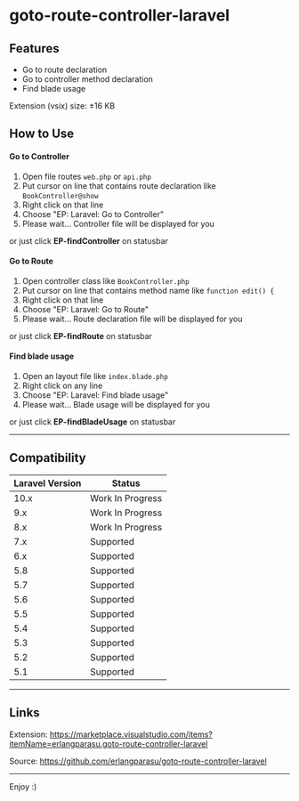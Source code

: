 # goto-route-controller-laravel

## Features

- Go to route declaration
- Go to controller method declaration
- Find blade usage

Extension (vsix) size: &plusmn;16 KB

## How to Use

#### Go to Controller
1. Open file routes `web.php` or `api.php`
2. Put cursor on line that contains route declaration like `BookController@show`
3. Right click on that line
4. Choose "EP: Laravel: Go to Controller"
5. Please wait... Controller file will be displayed for you

or just click **EP-findController** on statusbar

#### Go to Route
1. Open controller class like `BookController.php`
2. Put cursor on line that contains method name like `function edit() {`
3. Right click on that line
4. Choose "EP: Laravel: Go to Route"
5. Please wait... Route declaration file will be displayed for you

or just click **EP-findRoute** on statusbar

#### Find blade usage
1. Open an layout file like `index.blade.php`
2. Right click on any line
3. Choose "EP: Laravel: Find blade usage"
4. Please wait... Blade usage will be displayed for you

or just click **EP-findBladeUsage** on statusbar

-----------------------------------------------------------------------------------------------------------

## Compatibility

| Laravel Version |Status|
|-----------------|---|
| 10.x |Work In Progress</i>|
| 9.x |Work In Progress</i>|
| 8.x |Work In Progress</i>|
| 7.x |Supported|
| 6.x |Supported|
| 5.8 |Supported|
| 5.7 |Supported|
| 5.6 |Supported|
| 5.5 |Supported|
| 5.4 |Supported|
| 5.3 |Supported|
| 5.2 |Supported|
| 5.1 |Supported|

-----------------------------------------------------------------------------------------------------------

## Links

Extension:
https://marketplace.visualstudio.com/items?itemName=erlangparasu.goto-route-controller-laravel

Source:
https://github.com/erlangparasu/goto-route-controller-laravel

-----------------------------------------------------------------------------------------------------------

Enjoy :)
